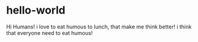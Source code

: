 # hello-world


Hi Humans!
i love to eat humous to lunch, that make me think better!
i think that everyone need to eat humous!
